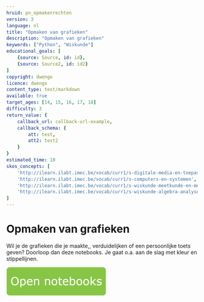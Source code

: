 ```yaml
---
hruid: pn_opmakenrechten
version: 3
language: nl
title: "Opmaken van grafieken"
description: "Opmaken van grafieken"
keywords: ["Python", "Wiskunde"]
educational_goals: [
    {source: Source, id: id}, 
    {source: Source2, id: id2}
]
copyright: dwengo
licence: dwengo
content_type: text/markdown
available: true
target_ages: [14, 15, 16, 17, 18]
difficulty: 3
return_value: {
    callback_url: callback-url-example,
    callback_schema: {
        att: test,
        att2: test2
    }
}
estimated_time: 10
skos_concepts: [
    'http://ilearn.ilabt.imec.be/vocab/curr1/s-digitale-media-en-toepassingen', 
    'http://ilearn.ilabt.imec.be/vocab/curr1/s-computers-en-systemen', 
    'http://ilearn.ilabt.imec.be/vocab/curr1/s-wiskunde-meetkunde-en-metend-rekenen', 
    'http://ilearn.ilabt.imec.be/vocab/curr1/s-wiskunde-algebra-analyse'
]
---
```


# Opmaken van grafieken
Wil je de grafieken die je maakte,, verduidelijken of een persoonlijke toets geven? Doorloop dan deze notebooks. Je gaat o.a. aan de slag met kleur en stippellijnen.

[![](embed/Knop.png "Knop")](https://kiks.ilabt.imec.be/hub/tmplogin?id=0402 "Notebooks Opmaken Grafieken")

